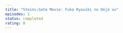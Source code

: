 ```yaml
---
title: "Steins;Gate Movie: Fuka Ryouiki no Déjà vu"
episodes: 1
status: completed
rating: 8
---
```

